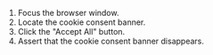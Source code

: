 1. Focus the browser window.
2. Locate the cookie consent banner.
3. Click the "Accept All" button.
4. Assert that the cookie consent banner disappears.